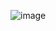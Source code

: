 ![image](https://github.com/nvmarzakov/SoftUni-HTML-and-CSS/assets/114495254/55986fd5-7ce6-405e-a4cd-6333a34551af)
